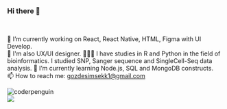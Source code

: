 ### Hi there 👋

 <br/>
 
🔭 I’m currently working on React, React Native, HTML, Figma with UI Develop. <br/>
🎨 I'm also UX/UI designer.
👩🏽‍💻 I have studies in R and Python in the field of bioinformatics. I studied SNP, Sanger sequence and SingleCell-Seq data analysis.
🌱 I’m currently learning Node.js, SQL and MongoDB constructs. <br/>
📫 How to reach me: gozdesimsekk1@gmail.com <br/>

![coderpenguin](https://media.giphy.com/media/CuuSHzuc0O166MRfjt/giphy.gif) <br/>
<img src="https://github-readme-stats.vercel.app/api?username=gozdesimsekk&&show_icons=true&title_color=ffffff&icon_color=bb2acf&text_color=daf7dc&bg_color=151515">


